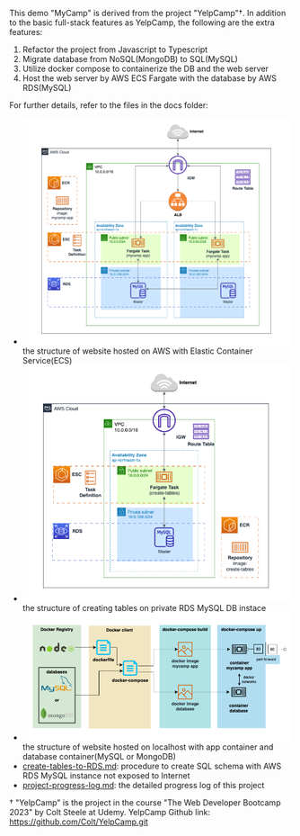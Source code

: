 This demo "MyCamp" is derived from the project "YelpCamp"†. In addition to the basic full-stack features as YelpCamp, the following are the extra features:
1. Refactor the project from Javascript to Typescript
2. Migrate database from NoSQL(MongoDB) to SQL(MySQL)
3. Utilize docker compose to containerize the DB and the web server
4. Host the web server by AWS ECS Fargate with the database by AWS RDS(MySQL)

For further details, refer to the files in the docs folder:
- ![AWS_diagram.png](AWS-diagram.png)
  the structure of website hosted on AWS with Elastic Container Service(ECS)
- ![RDS-schema-creation-diagram.png](RDS-schema-creation-diagram.png)
  the structure of creating tables on private RDS MySQL DB instace
- ![docker-diagram.png](docker-diagram.png)
  the structure of website hosted on localhost with app container and database container(MySQL or MongoDB)
- [create-tables-to-RDS.md](./create-tables-to-RDS.md): procedure to create SQL schema with AWS RDS MySQL instance not exposed to Internet
- [project-progress-log.md](./project-progress-log.md): the detailed progress log of this project

† "YelpCamp" is the project in the course "The Web Developer Bootcamp 2023" by Colt Steele at Udemy. YelpCamp Github link: https://github.com/Colt/YelpCamp.git
